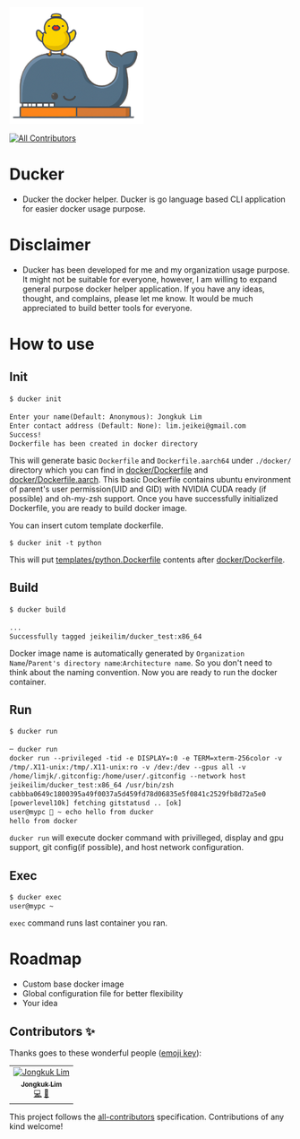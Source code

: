 <img width="240" alt="Ducker icon" src="docs/imgs/ducker_icon.png"></img>
<!-- ALL-CONTRIBUTORS-BADGE:START - Do not remove or modify this section -->
[![All Contributors](https://img.shields.io/badge/all_contributors-1-orange.svg?style=flat-square)](#contributors-)
<!-- ALL-CONTRIBUTORS-BADGE:END -->


# Ducker
- Ducker the docker helper. Ducker is go language based CLI application for easier docker usage purpose.

# Disclaimer
- Ducker has been developed for me and my organization usage purpose. It might not be suitable for everyone, however, I am willing to expand general purpose docker helper application. If you have any ideas, thought, and complains, please let me know. It would be much appreciated to build better tools for everyone.

# How to use
## Init
```shell
$ ducker init

Enter your name(Default: Anonymous): Jongkuk Lim
Enter contact address (Default: None): lim.jeikei@gmail.com
Success!
Dockerfile has been created in docker directory
```

This will generate basic `Dockerfile` and `Dockerfile.aarch64` under `./docker/` directory which you can find in [docker/Dockerfile](docker/Dockerfile) and [docker/Dockerfile.aarch](docker/Dockerfile.aarch). This basic Dockerfile contains ubuntu environment of parent's user permission(UID and GID) with NVIDIA CUDA ready (if possible) and oh-my-zsh support. Once you have successfully initialized Dockerfile, you are ready to build docker image.

You can insert cutom template dockerfile.
```shell
$ ducker init -t python
```

This will put [templates/python.Dockerfile](templates/python.Dockerfile) contents after [docker/Dockerfile](docker/Dockerfile). 


## Build
```shell
$ ducker build

...
Successfully tagged jeikeilim/ducker_test:x86_64
```

Docker image name is automatically generated by `Organization Name`/`Parent's directory name`:`Architecture name`. So you don't need to think about the naming convention. Now you are ready to run the docker container.

## Run
```shell
$ ducker run

─ ducker run
docker run --privileged -tid -e DISPLAY=:0 -e TERM=xterm-256color -v /tmp/.X11-unix:/tmp/.X11-unix:ro -v /dev:/dev --gpus all -v /home/limjk/.gitconfig:/home/user/.gitconfig --network host  jeikeilim/ducker_test:x86_64 /usr/bin/zsh
cabbba0649c1800395a49f0037a5d459fd78d06835e5f0841c2529fb8d72a5e0
[powerlevel10k] fetching gitstatusd .. [ok]
user@mypc  ~ echo hello from ducker
hello from docker
```

`ducker run` will execute docker command with privilleged, display and gpu support, git config(if possible), and host network configuration.

## Exec
```shell
$ ducker exec
user@mypc ~ 
```

`exec` command runs last container you ran.



# Roadmap
- Custom base docker image
- Global configuration file for better flexibility
- Your idea



## Contributors ✨

Thanks goes to these wonderful people ([emoji key](https://allcontributors.org/docs/en/emoji-key)):

<!-- ALL-CONTRIBUTORS-LIST:START - Do not remove or modify this section -->
<!-- prettier-ignore-start -->
<!-- markdownlint-disable -->
<table>
  <tbody>
    <tr>
      <td align="center"><a href="https://limjk.ai"><img src="https://avatars.githubusercontent.com/u/10356193?v=4?s=100" width="100px;" alt="Jongkuk Lim"/><br /><sub><b>Jongkuk Lim</b></sub></a><br /><a href="https://github.com/JeiKeiLim/ducker/commits?author=JeiKeiLim" title="Code">💻</a> <a href="#ideas-JeiKeiLim" title="Ideas, Planning, & Feedback">🤔</a></td>
    </tr>
  </tbody>
</table>

<!-- markdownlint-restore -->
<!-- prettier-ignore-end -->

<!-- ALL-CONTRIBUTORS-LIST:END -->

This project follows the [all-contributors](https://github.com/all-contributors/all-contributors) specification. Contributions of any kind welcome!
